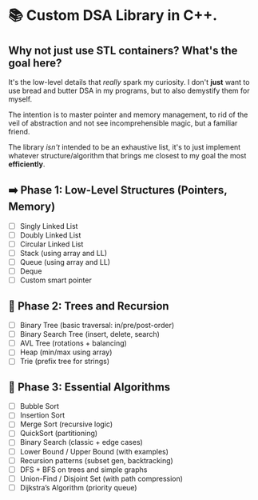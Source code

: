 # 📚 Custom DSA Library in C++.
## Why not just use STL containers? What's the goal here?
It's the low-level details that *really* spark my curiosity.
I don't **just** want to use bread and butter DSA in my programs, 
but to also demystify them for myself.

The intention is to master pointer and memory management, to
rid of the veil of abstraction and not see incomprehensible magic, but a
familiar friend.

The library *isn't* intended to be an exhaustive list,
it's to just implement whatever structure/algorithm that brings me closest to
my goal the most **efficiently**.

## ➡️ Phase 1: Low-Level Structures (Pointers, Memory)

- [ ] Singly Linked List 
- [ ] Doubly Linked List
- [ ] Circular Linked List
- [ ] Stack (using array and LL)
- [ ] Queue (using array and LL)
- [ ] Deque
- [ ] Custom smart pointer 
## 🌳 Phase 2: Trees and Recursion

- [ ] Binary Tree (basic traversal: in/pre/post-order)
- [ ] Binary Search Tree (insert, delete, search)
- [ ] AVL Tree (rotations + balancing)
- [ ] Heap (min/max using array)
- [ ] Trie (prefix tree for strings)
 
## 🤖 Phase 3: Essential Algorithms

- [ ] Bubble Sort
- [ ] Insertion Sort
- [ ] Merge Sort (recursive logic)
- [ ] QuickSort (partitioning)
- [ ] Binary Search (classic + edge cases)
- [ ] Lower Bound / Upper Bound (with examples)
- [ ] Recursion patterns (subset gen, backtracking)
- [ ] DFS + BFS on trees and simple graphs
- [ ] Union-Find / Disjoint Set (with path compression)
- [ ] Dijkstra’s Algorithm (priority queue)